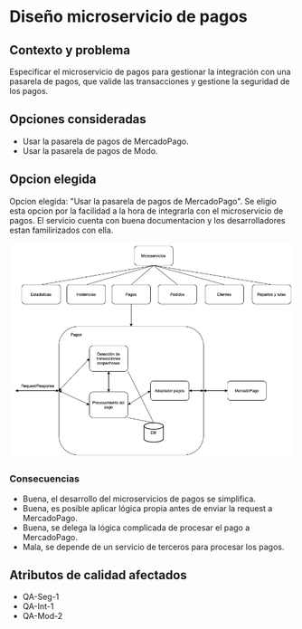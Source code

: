 # Diseño microservicio de pagos

## Contexto y problema

Especificar el microservicio de pagos para gestionar la integración con una pasarela de pagos, que valide las transacciones y gestione la seguridad de los pagos.

## Opciones consideradas

- Usar la pasarela de pagos de MercadoPago.
- Usar la pasarela de pagos de Modo.

## Opcion elegida

Opcion elegida: "Usar la pasarela de pagos de MercadoPago". Se eligio esta opcion por la facilidad a la hora de integrarla con el microservicio de pagos. El servicio cuenta con buena documentacion y los desarrolladores estan familirizados con ella.

![image](/docs/resources/pagos.png)

### Consecuencias

- Buena, el desarrollo del microservicios de pagos se simplifica.
- Buena, es posible aplicar lógica propia antes de enviar la request a MercadoPago.
- Buena, se delega la lógica complicada de procesar el pago a MercadoPago.
- Mala, se depende de un servicio de terceros para procesar los pagos.

## Atributos de calidad afectados
- QA-Seg-1
- QA-Int-1
- QA-Mod-2